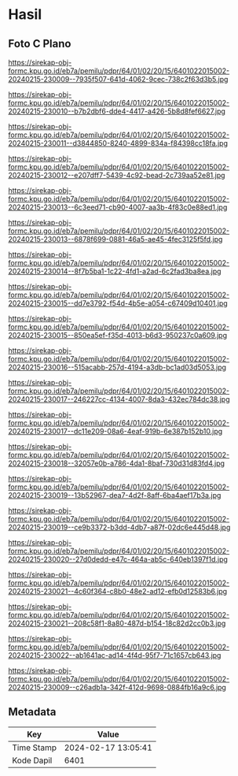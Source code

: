 # Hasil

## Foto C Plano

https://sirekap-obj-formc.kpu.go.id/eb7a/pemilu/pdpr/64/01/02/20/15/6401022015002-20240215-230009--7935f507-641d-4062-9cec-738c2f63d3b5.jpg

https://sirekap-obj-formc.kpu.go.id/eb7a/pemilu/pdpr/64/01/02/20/15/6401022015002-20240215-230010--b7b2dbf6-dde4-4417-a426-5b8d8fef6627.jpg

https://sirekap-obj-formc.kpu.go.id/eb7a/pemilu/pdpr/64/01/02/20/15/6401022015002-20240215-230011--d3844850-8240-4899-834a-f84398cc18fa.jpg

https://sirekap-obj-formc.kpu.go.id/eb7a/pemilu/pdpr/64/01/02/20/15/6401022015002-20240215-230012--e207dff7-5439-4c92-bead-2c739aa52e81.jpg

https://sirekap-obj-formc.kpu.go.id/eb7a/pemilu/pdpr/64/01/02/20/15/6401022015002-20240215-230013--6c3eed71-cb90-4007-aa3b-4f83c0e88ed1.jpg

https://sirekap-obj-formc.kpu.go.id/eb7a/pemilu/pdpr/64/01/02/20/15/6401022015002-20240215-230013--6878f699-0881-46a5-ae45-4fec3125f5fd.jpg

https://sirekap-obj-formc.kpu.go.id/eb7a/pemilu/pdpr/64/01/02/20/15/6401022015002-20240215-230014--8f7b5ba1-1c22-4fd1-a2ad-6c2fad3ba8ea.jpg

https://sirekap-obj-formc.kpu.go.id/eb7a/pemilu/pdpr/64/01/02/20/15/6401022015002-20240215-230015--dd7e3792-f54d-4b5e-a054-c67409d10401.jpg

https://sirekap-obj-formc.kpu.go.id/eb7a/pemilu/pdpr/64/01/02/20/15/6401022015002-20240215-230015--850ea5ef-f35d-4013-b6d3-950237c0a609.jpg

https://sirekap-obj-formc.kpu.go.id/eb7a/pemilu/pdpr/64/01/02/20/15/6401022015002-20240215-230016--515acabb-257d-4194-a3db-bc1ad03d5053.jpg

https://sirekap-obj-formc.kpu.go.id/eb7a/pemilu/pdpr/64/01/02/20/15/6401022015002-20240215-230017--246227cc-4134-4007-8da3-432ec784dc38.jpg

https://sirekap-obj-formc.kpu.go.id/eb7a/pemilu/pdpr/64/01/02/20/15/6401022015002-20240215-230017--dc11e209-08a6-4eaf-919b-6e387b152b10.jpg

https://sirekap-obj-formc.kpu.go.id/eb7a/pemilu/pdpr/64/01/02/20/15/6401022015002-20240215-230018--32057e0b-a786-4da1-8baf-730d31d83fd4.jpg

https://sirekap-obj-formc.kpu.go.id/eb7a/pemilu/pdpr/64/01/02/20/15/6401022015002-20240215-230019--13b52967-dea7-4d2f-8aff-6ba4aef17b3a.jpg

https://sirekap-obj-formc.kpu.go.id/eb7a/pemilu/pdpr/64/01/02/20/15/6401022015002-20240215-230019--ce9b3372-b3dd-4db7-a87f-02dc6e445d48.jpg

https://sirekap-obj-formc.kpu.go.id/eb7a/pemilu/pdpr/64/01/02/20/15/6401022015002-20240215-230020--27d0dedd-e47c-464a-ab5c-640eb1397f1d.jpg

https://sirekap-obj-formc.kpu.go.id/eb7a/pemilu/pdpr/64/01/02/20/15/6401022015002-20240215-230021--4c60f364-c8b0-48e2-ad12-efb0d12583b6.jpg

https://sirekap-obj-formc.kpu.go.id/eb7a/pemilu/pdpr/64/01/02/20/15/6401022015002-20240215-230021--208c58f1-8a80-487d-b154-18c82d2cc0b3.jpg

https://sirekap-obj-formc.kpu.go.id/eb7a/pemilu/pdpr/64/01/02/20/15/6401022015002-20240215-230022--ab1641ac-ad14-4f4d-95f7-71c1657cb643.jpg

https://sirekap-obj-formc.kpu.go.id/eb7a/pemilu/pdpr/64/01/02/20/15/6401022015002-20240215-230009--c26adb1a-342f-412d-9698-0884fb16a9c6.jpg


## Metadata

| Key        | Value               |
| ---------- | ------------------- |
| Time Stamp | 2024-02-17 13:05:41 |
| Kode Dapil | 6401                |



